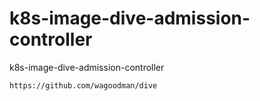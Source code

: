 # k8s-image-dive-admission-controller
k8s-image-dive-admission-controller 

```shell
https://github.com/wagoodman/dive
```